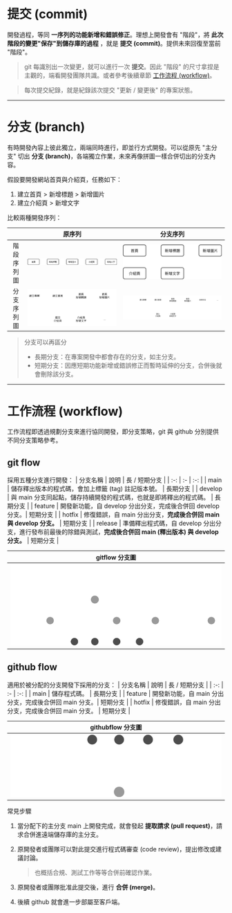 # 提交 (commit)

開發過程，等同 **一序列的功能新增和錯誤修正**。理想上開發會有 "階段"，將 **此次階段的變更"保存"到儲存庫的過程** ，就是 **提交 (commit)**。提供未來回復至當前 "階段"。
> git 每識別出一次變更，就可以進行一次 **提交**。因此 "階段" 的尺寸拿捏是主觀的，端看開發團隊共識。或者參考後續章節 [工作流程 (workflow)](https://github.com/Li732375/git_note/edit/main/note_2.md#%E5%B7%A5%E4%BD%9C%E6%B5%81%E7%A8%8B-workflow)。

> 每次提交紀錄，就是紀錄該次提交 "更新 / 變更後" 的專案狀態。

---

# 分支 (branch)

有時開發內容上彼此獨立，兩端同時進行，即並行方式開發。可以從原先 "主分支" 切出 **分支 (branch)**，各端獨立作業，未來再像拼圖一樣合併切出的分支內容。

假設要開發網站首頁與介紹頁，任務如下：
1. 建立首頁 > 新增標題 > 新增圖片
1. 建立介紹頁 > 新增文字

比較兩種開發序列：

|  | 原序列 | 分支序列 |
| :-: | :-: | :-: |
| 階段序列圖 | ![single-stage_seq](./images/single-stage_seq.png) | ![parallel-stage_seq](./images/parallel-stage_seq.png) |
| 分支序列圖 | ![single_seq](./images/single_seq.png) | ![parallel_seq](./images/parallel_seq.png) |

> 分支可以再區分
> - 長期分支：在專案開發中都會存在的分支，如主分支。
> - 短期分支：因應短期功能新增或錯誤修正而暫時延伸的分支，合併後就會刪除該分支。

---

# 工作流程 (workflow)

工作流程即透過規劃分支來進行協同開發，即分支策略，git 與 github 分別提供不同分支策略參考。

## git flow

採用五種分支進行開發：
| 分支名稱 | 說明 | 長 / 短期分支 |
| :-: | :- | :-: |
| main | 儲存釋出版本的程式碼，會加上標籤 (tag) 註記版本號。 | 長期分支 |
| develop | 與 main 分支同起點，儲存持續開發的程式碼，也就是即將釋出的程式碼。 | 長期分支 |
| feature | 開發新功能，自 develop 分出分支，完成後合併回 develop 分支。| 短期分支 |
| hotfix | 修復錯誤，自 main 分出分支，**完成後合併回 main 與 develop 分支。** | 短期分支 |
| release | 準備釋出程式碼，自 develop 分出分支，進行發布前最後的除錯與測試，**完成後合併回 main (釋出版本) 與 develop 分支。** | 短期分支 |

| gitflow 分支圖 |
| :-: |
| ![gitflow](./images/gitflow.png) |

## github flow

適用於被分配的分支開發下採用的分支：
| 分支名稱 | 說明 | 長 / 短期分支 |
| :-: | :- | :-: |
| main | 儲存程式碼。 | 長期分支 |
| feature | 開發新功能，自 main 分出分支，完成後合併回 main 分支。| 短期分支 |
| hotfix | 修復錯誤，自 main 分出分支，完成後合併回 main 分支。 | 短期分支 |

| githubflow 分支圖 |
| :-: |
| ![githubflow](./images/githubflow.png) |


常見步驟

1. 當分配下的主分支 main 上開發完成，就會發起 **提取請求 (pull request)**，請求合併進遠端儲存庫的主分支。
2. 原開發者或團隊可以對此提交進行程式碼審查 (code review)，提出修改或建議討論。

    > 也概括合規、測試工作等等合併前確認作業。

3. 原開發者或團隊批准此提交後，進行 **合併 (merge)**。
4. 後續 github 就會進一步部屬至客戶端。
